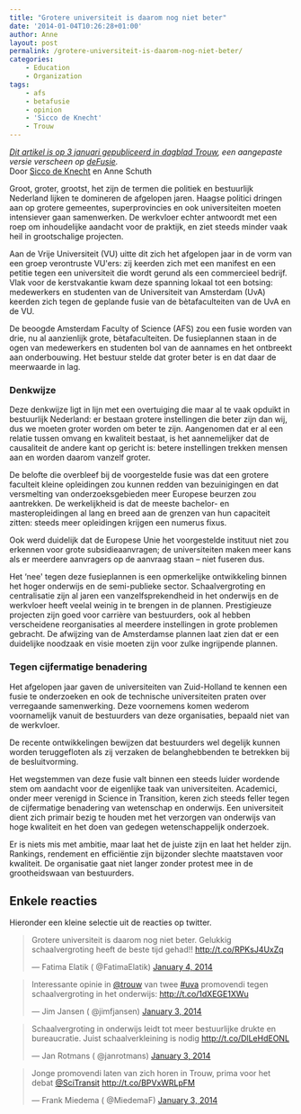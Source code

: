 ```yaml
---
title: "Grotere universiteit is daarom nog niet beter"
date: '2014-01-04T10:26:28+01:00'
author: Anne
layout: post
permalink: /grotere-universiteit-is-daarom-nog-niet-beter/
categories:
    - Education
    - Organization
tags:
    - afs
    - betafusie
    - opinion
    - 'Sicco de Knecht'
    - Trouw
---
```


*[Dit artikel is op 3 januari gepubliceerd in dagblad Trouw](http://bit.ly/Ko0FaA), een aangepaste versie verscheen
op [deFusie](http://defusie.net/fusie-uva-en-vu-was-grootheidswaan/).*  
Door [Sicco de Knecht](http://siccodeknecht.wordpress.com/) en Anne Schuth

Groot, groter, grootst, het zijn de termen die politiek en bestuurlijk Nederland lijken te domineren de afgelopen jaren.
Haagse politici dringen aan op grotere gemeentes, superprovincies en ook universiteiten moeten intensiever gaan
samenwerken. De werkvloer echter antwoordt met een roep om inhoudelijke aandacht voor de praktijk, en ziet steeds minder
vaak heil in grootschalige projecten.

Aan de Vrije Universiteit (VU) uitte dit zich het afgelopen jaar in de vorm van een groep verontruste VU'ers: zij
keerden zich met een manifest en een petitie tegen een universiteit die wordt gerund als een commercieel bedrijf. Vlak
voor de kerstvakantie kwam deze spanning lokaal tot een botsing: medewerkers en studenten van de Universiteit van
Amsterdam (UvA) keerden zich tegen de geplande fusie van de bètafaculteiten van de UvA en de VU.

De beoogde Amsterdam Faculty of Science (AFS) zou een fusie worden van drie, nu al aanzienlijk grote, bètafaculteiten.
De fusieplannen staan in de ogen van medewerkers en studenten bol van de aannames en het ontbreekt aan onderbouwing. Het
bestuur stelde dat groter beter is en dat daar de meerwaarde in lag.

### Denkwijze

Deze denkwijze ligt in lijn met een overtuiging die maar al te vaak opduikt in bestuurlijk Nederland: er bestaan grotere
instellingen die beter zijn dan wij, dus we moeten groter worden om beter te zijn. Aangenomen dat er al een relatie
tussen omvang en kwaliteit bestaat, is het aannemelijker dat de causaliteit de andere kant op gericht is: betere
instellingen trekken mensen aan en worden daarom vanzelf groter.

De belofte die overbleef bij de voorgestelde fusie was dat een grotere faculteit kleine opleidingen zou kunnen redden
van bezuinigingen en dat versmelting van onderzoeksgebieden meer Europese beurzen zou aantrekken. De werkelijkheid is
dat de meeste bachelor- en masteropleidingen al lang en breed aan de grenzen van hun capaciteit zitten: steeds meer
opleidingen krijgen een numerus fixus.

Ook werd duidelijk dat de Europese Unie het voorgestelde instituut niet zou erkennen voor grote subsidieaanvragen; de
universiteiten maken meer kans als er meerdere aanvragers op de aanvraag staan – niet fuseren dus.

Het ‘nee' tegen deze fusieplannen is een opmerkelijke ontwikkeling binnen het hoger onderwijs en de semi-publieke
sector. Schaalvergroting en centralisatie zijn al jaren een vanzelfsprekendheid in het onderwijs en de werkvloer heeft
veelal weinig in te brengen in de plannen. Prestigieuze projecten zijn goed voor carrière van bestuurders, ook al hebben
verscheidene reorganisaties al meerdere instellingen in grote problemen gebracht. De afwijzing van de Amsterdamse
plannen laat zien dat er een duidelijke noodzaak en visie moeten zijn voor zulke ingrijpende plannen.

### Tegen cijfermatige benadering

Het afgelopen jaar gaven de universiteiten van Zuid-Holland te kennen een fusie te onderzoeken en ook de technische
universiteiten praten over verregaande samenwerking. Deze voornemens komen wederom voornamelijk vanuit de bestuurders
van deze organisaties, bepaald niet van de werkvloer.

De recente ontwikkelingen bewijzen dat bestuurders wel degelijk kunnen worden teruggefloten als zij verzaken de
belanghebbenden te betrekken bij de besluitvorming.

Het wegstemmen van deze fusie valt binnen een steeds luider wordende stem om aandacht voor de eigenlijke taak van
universiteiten. Academici, onder meer verenigd in Science in Transition, keren zich steeds feller tegen de cijfermatige
benadering van wetenschap en onderwijs. Een universiteit dient zich primair bezig te houden met het verzorgen van
onderwijs van hoge kwaliteit en het doen van gedegen wetenschappelijk onderzoek.

Er is niets mis met ambitie, maar laat het de juiste zijn en laat het helder zijn. Rankings, rendement en efficiëntie
zijn bijzonder slechte maatstaven voor kwaliteit. De organisatie gaat niet langer zonder protest mee in de
grootheidswaan van bestuurders.

## Enkele reacties

Hieronder een kleine selectie uit de reacties op twitter.

> Grotere universiteit is daarom nog niet beter. Gelukkig schaalvergroting heeft de beste tijd
> gehad!! <http://t.co/RPKsJ4UxZq>
>
> — Fatima Elatik (
> @FatimaElatik) [January 4, 2014](https://twitter.com/FatimaElatik/status/419375443251560448?ref_src=twsrc%5Etfw)


> Interessante opinie in [@trouw](https://twitter.com/trouw?ref_src=twsrc%5Etfw) van
> twee [\#uva](https://twitter.com/hashtag/uva?src=hash&ref_src=twsrc%5Etfw) promovendi tegen schaalvergroting in het
> onderwijs: <http://t.co/1dXEGE1XWu>
>
> — Jim Jansen (
> @jimfjansen) [January 3, 2014](https://twitter.com/jimfjansen/status/419187443892363265?ref_src=twsrc%5Etfw)

> Schaalvergroting in onderwijs leidt tot meer bestuurlijke drukte en bureaucratie. Juist schaalverkleining is
> nodig <http://t.co/DlLeHdEONL>
>
> — Jan Rotmans (
> @janrotmans) [January 3, 2014](https://twitter.com/janrotmans/status/419081910594580480?ref_src=twsrc%5Etfw)

> Jonge promovendi laten van zich horen in Trouw, prima voor het
> debat [@SciTransit](https://twitter.com/SciTransit?ref_src=twsrc%5Etfw) <http://t.co/BPVxWRLpFM>
>
> — Frank Miedema (
> @MiedemaF) [January 3, 2014](https://twitter.com/MiedemaF/status/419210500661346304?ref_src=twsrc%5Etfw)
